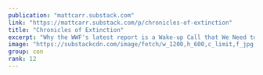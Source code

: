 ```yaml
---
publication: "mattcarr.substack.com"
link: "https://mattcarr.substack.com/p/chronicles-of-extinction"
title: "Chronicles of Extinction"
excerpt: "Why the WWF's latest report is a Wake-up Call that We Need to Heed"
image: "https://substackcdn.com/image/fetch/w_1200,h_600,c_limit,f_jpg,q_auto:good,fl_progressive:steep/https%3A%2F%2Fbucketeer-e05bbc84-baa3-437e-9518-adb32be77984.s3.amazonaws.com%2Fpublic%2Fimages%2F1bca4bd9-87f3-4cc3-8c9d-1229a6e7f06b_800x600.jpeg"
group: con
rank: 12
---
```

